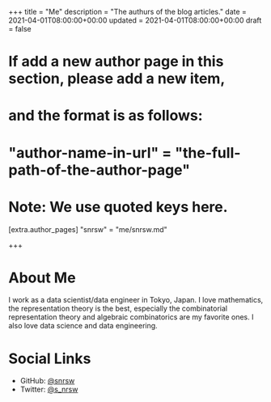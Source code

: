 +++
title = "Me"
description = "The authurs of the blog articles."
date = 2021-04-01T08:00:00+00:00
updated = 2021-04-01T08:00:00+00:00
draft = false
# If add a new author page in this section, please add a new item,
# and the format is as follows:
#
# "author-name-in-url" = "the-full-path-of-the-author-page"
#
# Note: We use quoted keys here.
[extra.author_pages]
"snrsw" = "me/snrsw.md"



+++

# About Me

I work as a data scientist/data engineer in Tokyo, Japan. I love mathematics, the representation theory is the best, especially the combinatorial representation theory and algebraic combinatorics are my favorite ones. I also love data science and data engineering.

# Social Links

- GitHub: [@snrsw](https://github.com/snrsw)
- Twitter: [@s_nrsw](https://twitter.com/s_nrsw)
